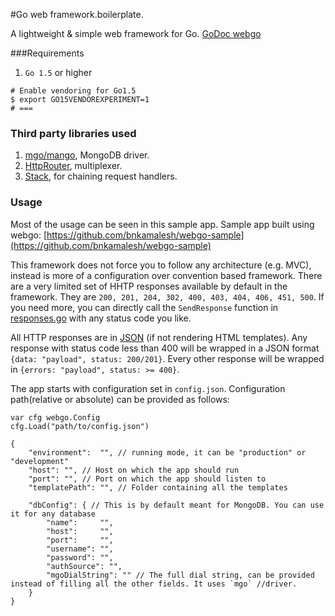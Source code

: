 #Go web framework.boilerplate.

A lightweight & simple web framework for Go.
[GoDoc webgo](https://godoc.org/github.com/bnkamalesh/webgo)

###Requirements

1. `Go 1.5` or higher

``` 
# Enable vendoring for Go1.5
$ export GO15VENDOREXPERIMENT=1
# ===
```

### Third party libraries used

1. [mgo/mango](https://gopkg.in/mgo.v2), MongoDB driver.
2. [HttpRouter](https://github.com/julienschmidt/httprouter), multiplexer.
3. [Stack](https://github.com/alexedwards/stack), for chaining request handlers.


### Usage
Most of the usage can be seen in this sample app.
Sample app built using webgo: [https://github.com/bnkamalesh/webgo-sample](https://github.com/bnkamalesh/webgo-sample)

This framework does not force you to follow any architecture (e.g. MVC), instead is more of a configuration over convention based framework. There are a very limited set of HHTP responses available by default in the framework. They are
`200, 201, 204, 302, 400, 403, 404, 406, 451, 500`. If you need more, you can directly call the `SendResponse` function in [responses.go](https://github.com/bnkamalesh/webgo/blob/master/responses.go) with any status code you like.

All HTTP responses are in [JSON](https://en.wikipedia.org/wiki/JSON) (if not rendering HTML templates). Any response with status code less than 400 will be wrapped in a JSON format `{data: "payload", status: 200/201}`. Every other response will be wrapped in `{errors: "payload", status: >= 400}`.

The app starts with configuration set in `config.json`. Configuration path(relative or absolute) can be provided as follows:

```
var cfg webgo.Config
cfg.Load("path/to/config.json")
```

```
{
	"environment":  "", // running mode, it can be "production" or "development"
	"host": "", // Host on which the app should run
	"port": "", // Port on which the app should listen to
	"templatePath": "", // Folder containing all the templates

	"dbConfig": { // This is by default meant for MongoDB. You can use it for any database
		"name":     "",
		"host":     "",
		"port":     "",
		"username": "",
		"password": "",
		"authSource": "",
		"mgoDialString": "" // The full dial string, can be provided instead of filling all the other fields. It uses `mgo` //driver.
	}
}
```
